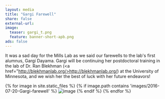```yaml
---
layout: media 
title: "Gargi Farewell"
share: false
external-url: 
image:
  teaser: gargi_t.png
  feature: banner-short-apb.png
ads: false
---
```

It was a sad day for the Mills Lab as we said our farewells to the lab's first alumnus, Gargi Dayama. Gargi will be continuing her postdoctoral training in the lab of Dr. Ran Blekhman (<a href="http://blekhmanlab.org/>http://blekhmanlab.org/</a>) at the University of Minnesota, and we wish her the best of luck with her future endeavors! 

<div>
{% for image in site.static_files %}
    {% if image.path contains 'images/2016-07-20-Gargi-farewell' %}
        <img src="{{ site.baseurl }}{{ image.path }}" alt="image" />
    {% endif %}
{% endfor %}
</div>
